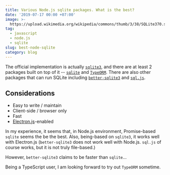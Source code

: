 ```yaml
---
title: Various Node.js sqlite packages. What is the best?
date: '2019-07-17 00:00 +07:00'
image: >-
  https://upload.wikimedia.org/wikipedia/commons/thumb/3/38/SQLite370.svg/1200px-SQLite370.svg.png
tag:
  - javascript
  - node.js
  - sqlite
slug: best-node-sqlite
category: blog
---
```


The official implementation is actually [`sqlite3`](https://www.npmjs.com/package/sqlite3), and there are at least 2 packages built on top of it -- [`sqlite`](https://www.npmjs.com/package/sqlite) and [`TypeORM`](https://typeorm.io/#/). There are also other packages that can run SQLite including [`better-sqlite3`](https://www.npmjs.com/package/better-sqlite3) and [`sql.js`](https://github.com/kripken/sql.js/).

<!-- excerpt_separator -->

## Considerations

- Easy to write / maintain
- Client-side / browser only
- Fast
- [Electron.js](https://electronjs.org/)-enabled

In my experience, it seems that, in Node.js environment, Promise-based `sqlite` seems the be the best. Also, being-based on `sqlite3`, it works well with Electron.js (`better-sqlite3` does not work well with Node.js. `sql.js` of course works, but it is not truly file-based.)

However, `better-sqlite3` claims to be faster than `sqlite`...

Being a TypeScript user, I am looking forward to try out `TypeORM` sometime.
